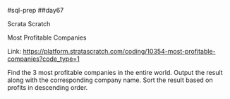 #sql-prep
##day67

Scrata Scratch

Most Profitable Companies

Link:
https://platform.stratascratch.com/coding/10354-most-profitable-companies?code_type=1


Find the 3 most profitable companies in the entire world.
Output the result along with the corresponding company name.
Sort the result based on profits in descending order.